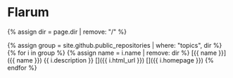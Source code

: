 # Flarum

{% assign dir = page.dir | remove: "/" %}

{% assign group = site.github.public_repositories | where: "topics", dir %}
{% for i in group %}
  {% assign name = i.name | remove: dir %}
  <span class="block">[{{ name }}]({{ name }})</span>
  <span class="block">{{ i.description }}</span>
  <span class="block">
    [<i class="fa-brands fa-github fa-fw"></i>]({{ i.html_url }})
    []({{ i.homepage }})
  </span>
{% endfor %}
